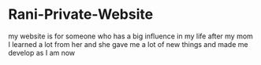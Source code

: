 # Rani-Private-Website
my website is for someone who has a big influence in my life after my mom I learned a lot from her and she gave me a lot of new things and made me develop as I am now

